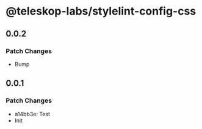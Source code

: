 # @teleskop-labs/stylelint-config-css

## 0.0.2

### Patch Changes

- Bump

## 0.0.1

### Patch Changes

- a14bb3e: Test
- Init

